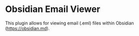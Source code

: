 # Obsidian Email Viewer

This plugin allows for viewing email (.eml) files within Obsidian (https://obsidian.md).
